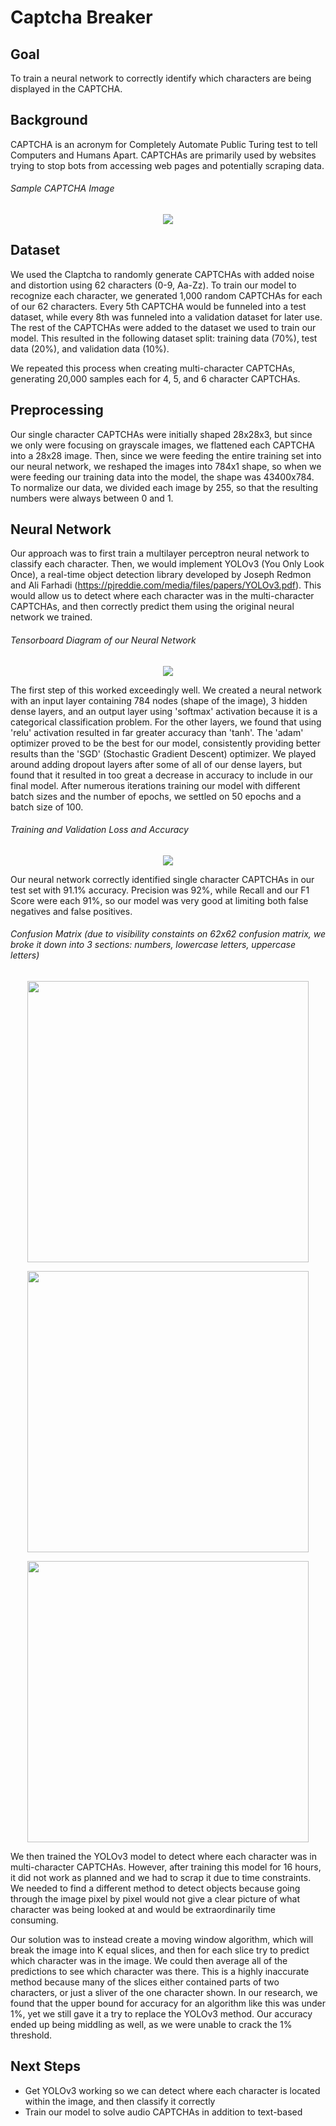 # Captcha Breaker

## Goal
To train a neural network to correctly identify which characters are being displayed in the CAPTCHA.

## Background
CAPTCHA is an acronym for Completely Automate Public Turing test to tell Computers and Humans Apart. CAPTCHAs are primarily used by websites trying to stop bots from accessing web pages and potentially scraping data.

###### Sample CAPTCHA Image
<p align="center">
  <img src="https://github.com/slieb74/Captcha-Breaker/blob/master/images/captcha.png">
</p>

## Dataset
We used the Claptcha to randomly generate CAPTCHAs with added noise and distortion using 62 characters (0-9, Aa-Zz). To train our model to recognize each character, we generated 1,000 random CAPTCHAs for each of our 62 characters. Every 5th CAPTCHA would be funneled into a test dataset, while every 8th was funneled into a validation dataset for later use. The rest of the CAPTCHAs were added to the dataset we used to train our model. This resulted in the following dataset split: training data (70%), test data (20%), and validation data (10%).

We repeated this process when creating multi-character CAPTCHAs, generating 20,000 samples each for 4, 5, and 6 character CAPTCHAs.

## Preprocessing
Our single character CAPTCHAs were initially shaped 28x28x3, but since we only were focusing on grayscale images, we flattened each CAPTCHA into a 28x28 image. Then, since we were feeding the entire training set into our neural network, we reshaped the images into 784x1 shape, so when we were feeding our training data into the model, the shape was 43400x784. To normalize our data, we divided each image by 255, so that the resulting numbers were always between 0 and 1.

## Neural Network
Our approach was to first train a multilayer perceptron neural network to classify each character. Then, we would implement YOLOv3 (You Only Look Once), a real-time object detection library developed by Joseph Redmon and Ali Farhadi (https://pjreddie.com/media/files/papers/YOLOv3.pdf). This would allow us to detect where each character was in the multi-character CAPTCHAs, and then correctly predict them using the original neural network we trained.

###### Tensorboard Diagram of our Neural Network
<p align="center">
  <img src="https://github.com/slieb74/Captcha-Breaker/blob/master/images/tensorboard.png">
</p>

The first step of this worked exceedingly well. We created a neural network with an input layer containing 784 nodes (shape of the image), 3 hidden dense layers, and an output layer using 'softmax' activation because it is a categorical classification problem. For the other layers, we found that using 'relu' activation resulted in far greater accuracy than 'tanh'. The 'adam' optimizer proved to be the best for our model, consistently providing better results than the 'SGD' (Stochastic Gradient Descent) optimizer. We played around adding dropout layers after some of all of our dense layers, but found that it resulted in too great a decrease in accuracy to include in our final model. After numerous iterations training our model with different batch sizes and the number of epochs, we settled on 50 epochs and a batch size of 100.

###### Training and Validation Loss and Accuracy
<p align="center">
  <img src="https://github.com/slieb74/Captcha-Breaker/blob/master/images/Screen%20Shot%202018-10-12%20at%203.32.08%20PM.png">
</p>

Our neural network correctly identified single character CAPTCHAs in our test set with 91.1% accuracy. Precision was 92%, while Recall and our F1 Score were each 91%, so our model was very good at limiting both false negatives and false positives.

###### Confusion Matrix (due to visibility constaints on 62x62 confusion matrix, we broke it down into 3 sections: numbers, lowercase letters, uppercase letters)
<p align="center">
  <img src="https://github.com/slieb74/Captcha-Breaker/blob/master/images/cm_nums.png" height="450" width="450">
</p>
<p align="center">
  <img src="https://github.com/slieb74/Captcha-Breaker/blob/master/images/cm_lower.png" height="450" width="450">
</p>  
<p align="center">
  <img src="https://github.com/slieb74/Captcha-Breaker/blob/master/images/cm_upper.png" height="450" width="450">
</p>

We then trained the YOLOv3 model to detect where each character was in multi-character CAPTCHAs. However, after training this model for 16 hours, it did not work as planned and we had to scrap it due to time constraints. We needed to find a different method to detect objects because going through the image pixel by pixel would not give a clear picture of what character was being looked at and would be extraordinarily time consuming. 

Our solution was to instead create a moving window algorithm, which will break the image into K equal slices, and then for each slice try to predict which character was in the image. We could then average all of the predictions to see which character was there. This is a highly inaccurate method because many of the slices either contained parts of two characters, or just a sliver of the one character shown. In our research, we found that the upper bound for accuracy for an algorithm like this was under 1%, yet we still gave it a try to replace the YOLOv3 method. Our accuracy ended up being middling as well, as we were unable to crack the 1% threshold. 

## Next Steps
* Get YOLOv3 working so we can detect where each character is located within the image, and then classify it correctly
* Train our model to solve audio CAPTCHAs in addition to text-based

